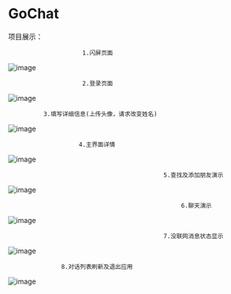 # GoChat
项目展示：

                         1.闪屏页面
                                           
![image](/image_running/1_闪屏页面.gif)

                         2.登录页面
![image](/image_running/2_登录页面.gif)

              3.填写详细信息(上传头像，请求改变姓名)
![image](/image_running/3_填充信息页面.gif)

                        4.主界面详情
![image](/image_running/4_主界面.gif)

                                                5.查找及添加朋友演示
![image](/image_running/5_查找及添加朋友.gif)

                                                     6.聊天演示
![image](/image_running/6_聊天.gif)

                                                7.没联网消息状态显示
![image](/image_running/7_没联网消息状态显示.gif)

                   8.对话列表刷新及退出应用
![image](/image_running/8_列表刷新及退出应用.gif)
